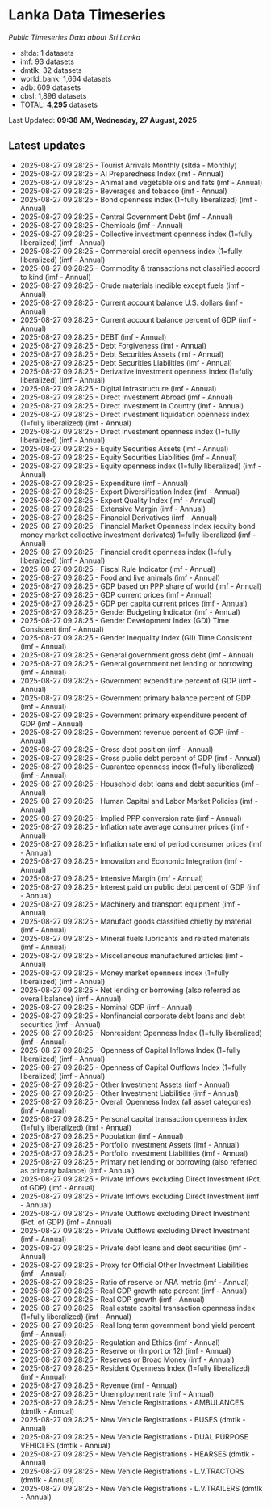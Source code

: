 # Lanka Data Timeseries
*Public Timeseries Data about Sri Lanka*

* sltda: 1 datasets
* imf: 93 datasets
* dmtlk: 32 datasets
* world_bank: 1,664 datasets
* adb: 609 datasets
* cbsl: 1,896 datasets
* TOTAL: **4,295** datasets

Last Updated: **09:38 AM, Wednesday, 27 August, 2025**

## Latest updates

* 2025-08-27 09:28:25 - Tourist Arrivals Monthly (sltda - Monthly)
* 2025-08-27 09:28:25 - AI Preparedness Index (imf - Annual)
* 2025-08-27 09:28:25 - Animal and vegetable oils and fats (imf - Annual)
* 2025-08-27 09:28:25 - Beverages and tobacco (imf - Annual)
* 2025-08-27 09:28:25 - Bond openness index (1=fully liberalized) (imf - Annual)
* 2025-08-27 09:28:25 - Central Government Debt (imf - Annual)
* 2025-08-27 09:28:25 - Chemicals (imf - Annual)
* 2025-08-27 09:28:25 - Collective investment openness index (1=fully liberalized) (imf - Annual)
* 2025-08-27 09:28:25 - Commercial credit openness index (1=fully liberalized) (imf - Annual)
* 2025-08-27 09:28:25 - Commodity & transactions not classified accord to kind (imf - Annual)
* 2025-08-27 09:28:25 - Crude materials inedible except fuels (imf - Annual)
* 2025-08-27 09:28:25 - Current account balance U.S. dollars (imf - Annual)
* 2025-08-27 09:28:25 - Current account balance percent of GDP (imf - Annual)
* 2025-08-27 09:28:25 - DEBT (imf - Annual)
* 2025-08-27 09:28:25 - Debt Forgiveness (imf - Annual)
* 2025-08-27 09:28:25 - Debt Securities Assets (imf - Annual)
* 2025-08-27 09:28:25 - Debt Securities Liabilities (imf - Annual)
* 2025-08-27 09:28:25 - Derivative investment openness index (1=fully liberalized) (imf - Annual)
* 2025-08-27 09:28:25 - Digital Infrastructure (imf - Annual)
* 2025-08-27 09:28:25 - Direct Investment Abroad (imf - Annual)
* 2025-08-27 09:28:25 - Direct Investment In Country (imf - Annual)
* 2025-08-27 09:28:25 - Direct investment liquidation openness index (1=fully liberalized) (imf - Annual)
* 2025-08-27 09:28:25 - Direct investment openness index (1=fully liberalized) (imf - Annual)
* 2025-08-27 09:28:25 - Equity Securities Assets (imf - Annual)
* 2025-08-27 09:28:25 - Equity Securities Liabilities (imf - Annual)
* 2025-08-27 09:28:25 - Equity openness index (1=fully liberalized) (imf - Annual)
* 2025-08-27 09:28:25 - Expenditure (imf - Annual)
* 2025-08-27 09:28:25 - Export Diversification Index (imf - Annual)
* 2025-08-27 09:28:25 - Export Quality Index (imf - Annual)
* 2025-08-27 09:28:25 - Extensive Margin (imf - Annual)
* 2025-08-27 09:28:25 - Financial Derivatives (imf - Annual)
* 2025-08-27 09:28:25 - Financial Market Openness Index (equity bond money market collective investment derivates) 1=fully liberalized (imf - Annual)
* 2025-08-27 09:28:25 - Financial credit openness index (1=fully liberalized) (imf - Annual)
* 2025-08-27 09:28:25 - Fiscal Rule Indicator (imf - Annual)
* 2025-08-27 09:28:25 - Food and live animals (imf - Annual)
* 2025-08-27 09:28:25 - GDP based on PPP share of world (imf - Annual)
* 2025-08-27 09:28:25 - GDP current prices (imf - Annual)
* 2025-08-27 09:28:25 - GDP per capita current prices (imf - Annual)
* 2025-08-27 09:28:25 - Gender Budgeting Indicator (imf - Annual)
* 2025-08-27 09:28:25 - Gender Development Index (GDI) Time Consistent (imf - Annual)
* 2025-08-27 09:28:25 - Gender Inequality Index (GII) Time Consistent (imf - Annual)
* 2025-08-27 09:28:25 - General government gross debt (imf - Annual)
* 2025-08-27 09:28:25 - General government net lending or borrowing (imf - Annual)
* 2025-08-27 09:28:25 - Government expenditure percent of GDP (imf - Annual)
* 2025-08-27 09:28:25 - Government primary balance percent of GDP (imf - Annual)
* 2025-08-27 09:28:25 - Government primary expenditure percent of GDP (imf - Annual)
* 2025-08-27 09:28:25 - Government revenue percent of GDP (imf - Annual)
* 2025-08-27 09:28:25 - Gross debt position (imf - Annual)
* 2025-08-27 09:28:25 - Gross public debt percent of GDP (imf - Annual)
* 2025-08-27 09:28:25 - Guarantee openness index (1=fully liberalized) (imf - Annual)
* 2025-08-27 09:28:25 - Household debt loans and debt securities (imf - Annual)
* 2025-08-27 09:28:25 - Human Capital and Labor Market Policies (imf - Annual)
* 2025-08-27 09:28:25 - Implied PPP conversion rate (imf - Annual)
* 2025-08-27 09:28:25 - Inflation rate average consumer prices (imf - Annual)
* 2025-08-27 09:28:25 - Inflation rate end of period consumer prices (imf - Annual)
* 2025-08-27 09:28:25 - Innovation and Economic Integration (imf - Annual)
* 2025-08-27 09:28:25 - Intensive Margin (imf - Annual)
* 2025-08-27 09:28:25 - Interest paid on public debt percent of GDP (imf - Annual)
* 2025-08-27 09:28:25 - Machinery and transport equipment (imf - Annual)
* 2025-08-27 09:28:25 - Manufact goods classified chiefly by material (imf - Annual)
* 2025-08-27 09:28:25 - Mineral fuels lubricants and related materials (imf - Annual)
* 2025-08-27 09:28:25 - Miscellaneous manufactured articles (imf - Annual)
* 2025-08-27 09:28:25 - Money market openness index (1=fully liberalized) (imf - Annual)
* 2025-08-27 09:28:25 - Net lending or borrowing (also referred as overall balance) (imf - Annual)
* 2025-08-27 09:28:25 - Nominal GDP (imf - Annual)
* 2025-08-27 09:28:25 - Nonfinancial corporate debt loans and debt securities (imf - Annual)
* 2025-08-27 09:28:25 - Nonresident Openness Index (1=fully liberalized) (imf - Annual)
* 2025-08-27 09:28:25 - Openness of Capital Inflows Index (1=fully liberalized) (imf - Annual)
* 2025-08-27 09:28:25 - Openness of Capital Outflows Index (1=fully liberalized) (imf - Annual)
* 2025-08-27 09:28:25 - Other Investment Assets (imf - Annual)
* 2025-08-27 09:28:25 - Other Investment Liabilities (imf - Annual)
* 2025-08-27 09:28:25 - Overall Openness Index (all asset categories) (imf - Annual)
* 2025-08-27 09:28:25 - Personal capital transaction openness index (1=fully liberalized) (imf - Annual)
* 2025-08-27 09:28:25 - Population (imf - Annual)
* 2025-08-27 09:28:25 - Portfolio Investment Assets (imf - Annual)
* 2025-08-27 09:28:25 - Portfolio Investment Liabilities (imf - Annual)
* 2025-08-27 09:28:25 - Primary net lending or borrowing (also referred as primary balance) (imf - Annual)
* 2025-08-27 09:28:25 - Private Inflows excluding Direct Investment (Pct. of GDP) (imf - Annual)
* 2025-08-27 09:28:25 - Private Inflows excluding Direct Investment (imf - Annual)
* 2025-08-27 09:28:25 - Private Outflows excluding Direct Investment (Pct. of GDP) (imf - Annual)
* 2025-08-27 09:28:25 - Private Outflows excluding Direct Investment (imf - Annual)
* 2025-08-27 09:28:25 - Private debt loans and debt securities (imf - Annual)
* 2025-08-27 09:28:25 - Proxy for Official Other Investment Liabilities (imf - Annual)
* 2025-08-27 09:28:25 - Ratio of reserve or ARA metric (imf - Annual)
* 2025-08-27 09:28:25 - Real GDP growth rate percent (imf - Annual)
* 2025-08-27 09:28:25 - Real GDP growth (imf - Annual)
* 2025-08-27 09:28:25 - Real estate capital transaction openness index (1=fully liberalized) (imf - Annual)
* 2025-08-27 09:28:25 - Real long term government bond yield percent (imf - Annual)
* 2025-08-27 09:28:25 - Regulation and Ethics (imf - Annual)
* 2025-08-27 09:28:25 - Reserve or (Import or 12) (imf - Annual)
* 2025-08-27 09:28:25 - Reserves or Broad Money (imf - Annual)
* 2025-08-27 09:28:25 - Resident Openness Index (1=fully liberalized) (imf - Annual)
* 2025-08-27 09:28:25 - Revenue (imf - Annual)
* 2025-08-27 09:28:25 - Unemployment rate (imf - Annual)
* 2025-08-27 09:28:25 - New Vehicle Registrations - AMBULANCES (dmtlk - Annual)
* 2025-08-27 09:28:25 - New Vehicle Registrations - BUSES (dmtlk - Annual)
* 2025-08-27 09:28:25 - New Vehicle Registrations - DUAL PURPOSE VEHICLES (dmtlk - Annual)
* 2025-08-27 09:28:25 - New Vehicle Registrations - HEARSES (dmtlk - Annual)
* 2025-08-27 09:28:25 - New Vehicle Registrations - L.V.TRACTORS (dmtlk - Annual)
* 2025-08-27 09:28:25 - New Vehicle Registrations - L.V.TRAILERS (dmtlk - Annual)